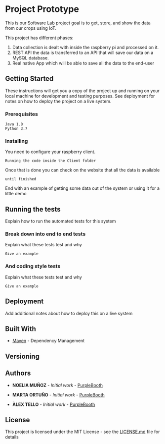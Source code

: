 # Project Prototype

This is our Software Lab project goal is to get, store, and show the data from our crops using IoT.

This project has different phases:
1. Data collection is dealt with inside the raspberry pi and processed on it.
2. REST API  the data is transferred to an API that will save our data on a MySQL database.
3. Real native App which will be able to save all the data to the end-user   

## Getting Started

These instructions will get you a copy of the project up and running on your local machine for development and testing purposes. See deployment for notes on how to deploy the project on a live system.

### Prerequisites

```
Java 1.8
Python 3.7
```

### Installing

You need to configure your raspberry client.

```
Running the code inside the Client folder
```

Once that is done you can check on the website that all the data is available


```
until finished
```

End with an example of getting some data out of the system or using it for a little demo

## Running the tests

Explain how to run the automated tests for this system

### Break down into end to end tests

Explain what these tests test and why

```
Give an example
```

### And coding style tests

Explain what these tests test and why

```
Give an example
```

## Deployment

Add additional notes about how to deploy this on a live system

## Built With

* [Maven](https://maven.apache.org/) - Dependency Management

## Versioning



## Authors

* **NOELIA MUÑOZ** - *Initial work* - [PurpleBooth](https://github.com/NoeliaMGU)

* **MARTA ORTUÑO** - *Initial work* - [PurpleBooth](https://github.com/MartaOG)

* **ÀLEX TELLO** - *Initial work* - [PurpleBooth](https://github.com/alexindris)


## License

This project is licensed under the MIT License - see the [LICENSE.md](LICENSE.md) file for details
